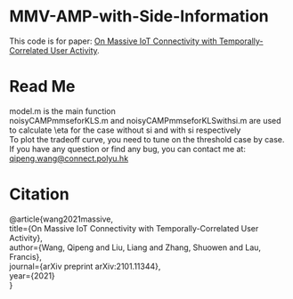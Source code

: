 # MMV-AMP-with-Side-Information
This code is for paper: [On Massive IoT Connectivity with Temporally-Correlated User Activity](https://arxiv.org/pdf/2101.11344.pdf).
# Read Me
model.m is the main function <br>
noisyCAMPmmseforKLS.m and noisyCAMPmmseforKLSwithsi.m are used to calculate \eta for the case without si and with si respectively <br>
To plot the tradeoff curve, you need to tune on the threshold case by case. If you have any question or find any bug, you can contact me at: qipeng.wang@connect.polyu.hk 
# Citation
@article{wang2021massive,<br>
  title={On Massive IoT Connectivity with Temporally-Correlated User Activity},<br>
  author={Wang, Qipeng and Liu, Liang and Zhang, Shuowen and Lau, Francis},<br>
  journal={arXiv preprint arXiv:2101.11344},<br>
  year={2021}<br>
}
